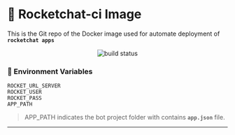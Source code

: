 # :rocket: Rocketchat-ci Image

This is the Git repo of the Docker image used for automate deployment of **`rocketchat apps`**

<p align="center">
  <img src="https://img.shields.io/docker/cloud/build/chseki/rocketchat-app-deploy" alt="build status"></a>
</p>


### :book:  Environment Variables 
    ROCKET_URL_SERVER
    ROCKET_USER
    ROCKET_PASS
    APP_PATH
    
>APP_PATH indicates the bot project folder with contains **`app.json`** file.
---

